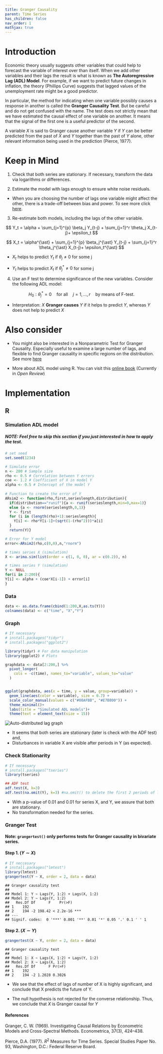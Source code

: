 ```yaml
---
title: Granger Causality
parent: Time Series
has_children: false
nav_order: 1
mathjax: true
---
```


# Introduction

Economic theory usually suggests other variables that could help to forecast the variable of interest over than itself. When we add other variables and their lags the result is what is known as **The Autoregressive Lag (ADL) Model**. For example, if we want to predict future changes in inflation, the theory (Phillips Curve) suggests that lagged values of the unemployment rate might be a good predictor.

In particular, the method for indicating when one variable possibly causes a response in another is called the **Granger Causality Test**. But be careful and do not get confused with the name. The test does not strictly mean that we have estimated the causal effect of one variable on another. It means that the signal of the first one is a useful predictor of the second. 

A variable $X$ is said to Granger cause another variable $Y$ if $Y$ can be better predicted from the past of $X$ and $Y$ together than the past of $Y$ alone, other relevant information being used in the prediction (Pierce, 1977). 

# Keep in Mind

1. Check that both series are stationary. If necessary, transform the data via logarithms or differences.

2. Estimate the model with lags enough to ensure white noise residuals. 

* When you are choosing the number of lags one variable might affect the other, there is a trade-off between bias and power. To see more click [here](https://stats.stackexchange.com/questions/107954/lag-order-for-granger-causality-test).

3. Re-estimate both models, including the lags of the other variable. 

$$
Y_t = \alpha + \sum_{j=1}^{p} \beta_j Y_{t-j} + \sum_{j=1}^r \theta_j X_{t-j}+ \epsilon_t
$$

$$ 
X_t = \alpha^{\ast} + \sum_{j=1}^{p} \beta_j^{\ast} Y_{t-j} + \sum_{j=1}^r \theta_j^{\ast} X_{t-j}+ \epsilon_t^{\ast} 
$$


* $X_t$ helps to predict $Y_t$ if $\theta_j \neq 0$ for some j

* $Y_t$ helps to predict $X_t$ if $\theta_j^{\ast} \neq 0$ for some j


4. Use an F test to determine significance of the new variables. Consider the following ADL model:  

$$
H_0: \theta_j^{\ast} =0  \quad \text{for all} \quad j = 1,\dots, r \quad \text{by means of F-test}.
$$

* Interpretation: $X$ **Granger causes** $Y$ if it helps to predict $Y$, whereas $Y$ does not help to predict $X$



# Also consider

* You might also be interested in a Nonparametric Test for Granger Causality. Especially useful to examine a large number of lags, and flexible to find Granger causality in specific regions on the distribution. See more [here](https://amstat.tandfonline.com/doi/full/10.1080/07350015.2015.1026774#.XukfwbySmUk)


* More about ADL model using R. You can visit this [online book](https://www.econometrics-with-r.org/14-5-apatadlm.html) (Currently in *Open Review*) 



# Implementation

## R

### Simulation ADL model

##### NOTE: Feel free to skip this section if you just interested in how to apply the test. 


```r
# set seed
set.seed(1234)

# Simulate error
n <- 200 # Sample size
rho <- 0.5 # Correlation between Y errors
coe <- 1.2 # Coefficient of X in model Y
alpha <- 0.5 # Intercept of the model Y
  
# Function to create the error of Y
ARsim2 <- function(rho,first,serieslength,distribution){
  if(distribution=="runif"){a <- runif(serieslength,min=0,max=1)}
  else {a <- rnorm(serieslength,0,1)}
  Y <- first
  for (i in (length(rho)+1):serieslength){
    Y[i] <- rho*Y[i-1]+(sqrt(1-(rho^2)))*a[i]
  }
  return(Y)}

# Error for Y model
error<-ARsim2(rho,c(0,0),n,"rnorm")

# times series X (simulation)
X <- arima.sim(list(order = c(1, 0, 0), ar = c(0.2)), n)

# times series Y (simulation)
Y <- NULL
for(i in 2:200){
Y[i] <- alpha + (coe*X[i-1]) + error[i]
}
```


### Data 

```r
data <- as.data.frame(cbind(1:200,X,as.ts(Y)))
colnames(data) <- c("time", "X","Y")
```

### Graph

```r
# If necessary
# install.packages("tidyr")
# install.packages("ggplot2") 

library(tidyr) # For data manipulation
library(ggplot2) # Plots

graphdata <- data[2:200,] %>%
  pivot_longer(     
    cols = -c(time), names_to="variable", values_to="value"
  )


ggplot(graphdata, aes(x = time, y = value, group=variable)) + 
  geom_line(aes(color = variable), size = 0.7) +
  scale_color_manual(values = c("#00AFBB", "#E7B800")) +
  theme_minimal()+
  labs(title = "Simulated ADL models")+
  theme(text = element_text(size = 15)) 
```

![Auto-distributed lag graph](/Images/Granger_Causality/R_adl.png)<!-- -->

* It seems that both series are stationary (later is check with the ADF test) and,
* Disturbances in variable X are visible after periods in Y (as expected).

### Check Stationarity

```r
# If necessary
# install.packages("tseries")
library(tseries)

## ADF test
adf.test(X, k=3)
adf.test(na.omit(Y), k=3) #na.omit() to delete the first 2 periods of lag
```

* With a p-value of 0.01 and 0.01 for series X, and Y, we assure that both are stationary. 
* No transformation needed for the series. 

### Granger Test 

#### Note: `grangertest()` only performs tests for Granger causality in bivariate series.

#### Step 1. $(Y\sim X)$

```r
# If neccesary
# install.packages("lmtest")
library(lmtest)
grangertest(Y ~ X, order = 2, data = data) 
```

```
## Granger causality test
## 
## Model 1: Y ~ Lags(Y, 1:2) + Lags(X, 1:2)
## Model 2: Y ~ Lags(Y, 1:2)
##   Res.Df Df      F    Pr(>F)    
## 1    192                        
## 2    194 -2 198.42 < 2.2e-16 ***
## ---
## Signif. codes:  0 '***' 0.001 '**' 0.01 '*' 0.05 '.' 0.1 ' ' 1
```

#### Step 2. $(X \sim Y)$

```r
grangertest(X ~ Y, order = 2, data = data) 
```

```
## Granger causality test
## 
## Model 1: X ~ Lags(X, 1:2) + Lags(Y, 1:2)
## Model 2: X ~ Lags(X, 1:2)
##   Res.Df Df      F Pr(>F)
## 1    192                 
## 2    194 -2 1.2028 0.3026
```

* We see that the effect of lags of number of X is highly significant, and conclude that X predicts the future of Y.

* The null hypothesis is not rejected for the converse relationship. Thus, we conclude that $X$ is Granger causal for $Y$


#### References

Granger, C. W. (1969). Investigating Causal Relations by Econometric Models and Cross-Spectral Methods. Econometrica, 37(3), 424–438.

Pierce, D.A. (1977). $R^2$ Measures for Time Series. Special Studies Paper
No. 93, Washington, D.C.: Federal Reserve Board. 

